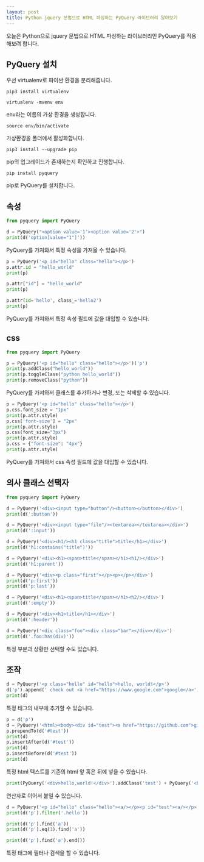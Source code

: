 ```yaml
---
layout: post
title: Python jquery 문법으로 HTML 파싱하는 PyQuery 라이브러리 알아보기
---
```


오늘은 Python으로 jquery 문법으로 HTML 파싱하는 라이브러리인 PyQuery를 적용해보려 합니다.

## PyQuery 설치

우선 virtualenv로 파이썬 환경을 분리해줍니다.

```
pip3 install virtualenv
```

```
virtualenv -mvenv env
```

env라는 이름의 가상 환경을 생성합니다.

```
source env/bin/activate
```

가상환경을 폴더에서 활성화합니다.

```
pip3 install --upgrade pip
```

pip의 업그레이드가 존재하는지 확인하고 진행합니다.

```
pip install pyquery
```

pip로 PyQuery를 설치합니다.

## 속성

```python
from pyquery import PyQuery

d = PyQuery("<option value='1'><option value='2'>")
print(d('option[value="1"]'))
```

PyQuery를 가져와서 특정 속성을 가져올 수 있습니다.

```python
p = PyQuery('<p id="hello" class="hello"></p>')
p.attr.id = "hello_world"
print(p)

p.attr["id"] = "hello_world"
print(p)

p.attr(id='hello', class_='hello2')
print(p)
```

PyQuery를 가져와서 특정 속성 필드에 값을 대입할 수 있습니다.

## css

```python
from pyquery import PyQuery

p = PyQuery('<p id="hello" class="hello"></p>')('p')
print(p.addClass("hello_world"))
print(p.toggleClass("python hello_world"))
print(p.removeClass("python"))
```

PyQuery를 가져와서 클래스를 추가하거나 변경, 또는 삭제할 수 있습니다.

```python
p = PyQuery('<p id="hello" class="hello"></p>')
p.css.font_size = "1px"
print(p.attr.style)
p.css['font-size'] = "2px"
print(p.attr.style)
p.css(font_size="3px")
print(p.attr.style)
p.css = {"font-size": "4px"}
print(p.attr.style)
```

PyQuery를 가져와서 css 속성 필드에 값을 대입할 수 있습니다.

## 의사 클래스 선택자

```python
from pyquery import PyQuery

d = PyQuery('<div><input type="button"/><button></button></div>')
print(d(':button'))

d = PyQuery('<div><input type="file"/><textarea></textarea></div>')
print(d(':input'))

d = PyQuery('<div><h1/><h1 class="title">title</h1></div>')
print(d('h1:contains("title")'))

d = PyQuery('<div><h1><span>title</span></h1><h1/></div>')
print(d('h1:parent'))

d = PyQuery('<div><p class="first"></p><p></p></div>')
print(d('p:first'))
print(d('p:last'))

d = PyQuery('<div><h1><span>title</span></h1><h2/></div>')
print(d(':empty'))

d = PyQuery('<div><h1>title</h1></div>')
print(d(':header'))

d = PyQuery('<div class="foo"><div class="bar"></div></div>')
print(d('.foo:has(div)'))
```

특정 부분과 상황만 선택할 수도 있습니다.

## 조작

```python
d = PyQuery('<p class="hello" id="hello">hello, world!</p>')
d('p').append(' check out <a href="https://www.google.com">google</a>')
print(d)
```

특정 태그의 내부에 추가할 수 있습니다.

```python
p = d('p')
d = PyQuery('<html><body><div id="test"><a href="https://github.com">github</a></div></body></html>')
p.prependTo(d('#test'))
print(d)
p.insertAfter(d('#test'))
print(d)
p.insertBefore(d('#test'))
print(d)
```

특정 html 텍스트를 기존의 html 앞 혹은 뒤에 넣을 수 있습니다.

```python
print(PyQuery('<div>hello,world!</div>').addClass('test') + PyQuery('<b>b</b>'))
```

연산자로 이어서 붙일 수 있습니다.

```python
d = PyQuery('<p id="hello" class="hello"><a/></p><p id="test"><a/></p>')
print(d('p').filter('.hello'))

print(d('p').find('a'))
print(d('p').eq(1).find('a'))

print(d('p').find('a').end())
```

특정 태그에 필터나 검색을 할 수 있습니다.
